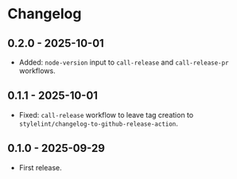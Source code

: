 # Changelog

## 0.2.0 - 2025-10-01

- Added: `node-version` input to `call-release` and `call-release-pr` workflows.

## 0.1.1 - 2025-10-01

- Fixed: `call-release` workflow to leave tag creation to `stylelint/changelog-to-github-release-action`.

## 0.1.0 - 2025-09-29

- First release.
